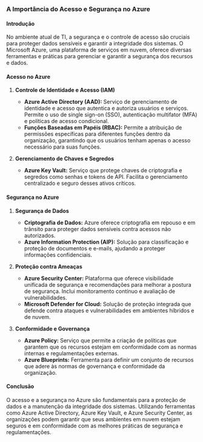 ### A Importância do Acesso e Segurança no Azure

#### Introdução
No ambiente atual de TI, a segurança e o controle de acesso são cruciais para proteger dados sensíveis e garantir a integridade dos sistemas. O Microsoft Azure, uma plataforma de serviços em nuvem, oferece diversas ferramentas e práticas para gerenciar e garantir a segurança dos recursos e dados.

#### Acesso no Azure

1. **Controle de Identidade e Acesso (IAM)**
   - **Azure Active Directory (AAD):** Serviço de gerenciamento de identidade e acesso que autentica e autoriza usuários e serviços. Permite o uso de single sign-on (SSO), autenticação multifator (MFA) e políticas de acesso condicional.
   - **Funções Baseadas em Papéis (RBAC):** Permite a atribuição de permissões específicas para diferentes funções dentro da organização, garantindo que os usuários tenham apenas o acesso necessário para suas funções.

2. **Gerenciamento de Chaves e Segredos**
   - **Azure Key Vault:** Serviço que protege chaves de criptografia e segredos como senhas e tokens de API. Facilita o gerenciamento centralizado e seguro desses ativos críticos.

#### Segurança no Azure

1. **Segurança de Dados**
   - **Criptografia de Dados:** Azure oferece criptografia em repouso e em trânsito para proteger dados sensíveis contra acessos não autorizados.
   - **Azure Information Protection (AIP):** Solução para classificação e proteção de documentos e e-mails, ajudando a proteger informações confidenciais.

2. **Proteção contra Ameaças**
   - **Azure Security Center:** Plataforma que oferece visibilidade unificada de segurança e recomendações para melhorar a postura de segurança. Inclui monitoramento contínuo e avaliação de vulnerabilidades.
   - **Microsoft Defender for Cloud:** Solução de proteção integrada que defende contra ataques e vulnerabilidades em ambientes híbridos e de nuvem.

3. **Conformidade e Governança**
   - **Azure Policy:** Serviço que permite a criação de políticas que garantem que os recursos estejam em conformidade com as normas internas e regulamentações externas.
   - **Azure Blueprints:** Ferramenta para definir um conjunto de recursos que adere às normas de governança e conformidade da organização.

#### Conclusão
O acesso e a segurança no Azure são fundamentais para a proteção de dados e a manutenção da integridade dos sistemas. Utilizando ferramentas como Azure Active Directory, Azure Key Vault, e Azure Security Center, as organizações podem garantir que seus ambientes em nuvem estejam seguros e em conformidade com as melhores práticas de segurança e regulamentações.
